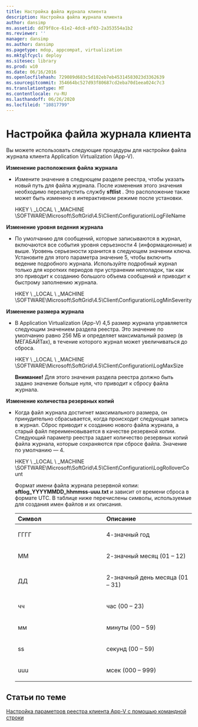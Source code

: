 ```yaml
---
title: Настройка файла журнала клиента
description: Настройка файла журнала клиента
author: dansimp
ms.assetid: dd79f8ce-61e2-4dc8-af03-2a353554a1b2
ms.reviewer: ''
manager: dansimp
ms.author: dansimp
ms.pagetype: mdop, appcompat, virtualization
ms.mktglfcycl: deploy
ms.sitesec: library
ms.prod: w10
ms.date: 06/16/2016
ms.openlocfilehash: 729089d683c5d102eb7eb45314583023d3362639
ms.sourcegitcommit: 354664bc527d93f80687cd2eba70d1eea024c7c3
ms.translationtype: MT
ms.contentlocale: ru-RU
ms.lasthandoff: 06/26/2020
ms.locfileid: "10817799"
---
```

# Настройка файла журнала клиента


Вы можете использовать следующие процедуры для настройки файла журнала клиента Application Virtualization (App-V).

**Изменение расположения файла журнала**

-   Измените значение в следующем разделе реестра, чтобы указать новый путь для файла журнала. После изменения этого значения необходимо перезапустить службу **sftlist** . Это расположение также может быть изменено в интерактивном режиме после установки.

    HKEY \ _LOCAL \ _MACHINE \\SOFTWARE\\Microsoft\\SoftGrid\\4.5\\Client\\Configuration\\LogFileName

**Изменение уровня ведения журнала**

-   По умолчанию для сообщений, которые записываются в журнал, включаются все события уровня серьезности 4 (информационные) и выше. Уровень серьезности хранится в следующем значении ключа. Установите для этого параметра значение 5, чтобы включить ведение подробного журнала. Используйте подробный журнал только для коротких периодов при устранении неполадок, так как это приводит к созданию большого объема сообщений и приводит к быстрому заполнению журнала.

    HKEY \ _LOCAL \ _MACHINE \\SOFTWARE\\Microsoft\\SoftGrid\\4.5\\Client\\Configuration\\LogMinSeverity

**Изменение размера журнала**

-   В Application Virtualization (App-V) 4,5 размер журнала управляется следующим значением раздела реестра. Это значение по умолчанию равно 256 МБ и определяет максимальный размер (в МЕГАБАЙТах), в течение которого журнал может увеличиваться до сброса.

    HKEY \ _LOCAL \ _MACHINE \\SOFTWARE\\Microsoft\\SoftGrid\\4.5\\Client\\Configuration\\LogMaxSize

    **Внимание!**  Для этого значения раздела реестра должно быть задано значение больше нуля, что приводит к сбросу файла журнала.

     

**Изменение количества резервных копий**

-   Когда файл журнала достигнет максимального размера, он принудительно сбрасывается, когда происходит следующая запись в журнал. Сброс приводит к созданию нового файла журнала, а старый файл переименовывается в качестве резервной копии. Следующий параметр реестра задает количество резервных копий файла журнала, которые сохраняются при сбросе файла. Значение по умолчанию — 4.

    HKEY \ _LOCAL \ _MACHINE \\SOFTWARE\\Microsoft\\SoftGrid\\4.5\\Client\\Configuration\\LogRolloverCount

    Формат имени файла журнала резервной копии: **sftlog\_YYYYMMDD\_hhmmss-uuu.txt** и зависит от времени сброса в формате UTC. В таблице ниже перечислены символы, используемые для создания имен файлов и их описания.

    <table>
    <colgroup>
    <col width="50%" />
    <col width="50%" />
    </colgroup>
    <thead>
    <tr class="header">
    <th align="left">Символ</th>
    <th align="left">Описание</th>
    </tr>
    </thead>
    <tbody>
    <tr class="odd">
    <td align="left"><p>ГГГГ</p></td>
    <td align="left"><p>4-значный год</p></td>
    </tr>
    <tr class="even">
    <td align="left"><p>ММ</p></td>
    <td align="left"><p>2-значный месяц (01 – 12)</p></td>
    </tr>
    <tr class="odd">
    <td align="left"><p>ДД</p></td>
    <td align="left"><p>2-значный день месяца (01 – 31)</p></td>
    </tr>
    <tr class="even">
    <td align="left"><p>чч</p></td>
    <td align="left"><p>час (00 – 23)</p></td>
    </tr>
    <tr class="odd">
    <td align="left"><p>мм</p></td>
    <td align="left"><p>минуты (00 – 59)</p></td>
    </tr>
    <tr class="even">
    <td align="left"><p>ss</p></td>
    <td align="left"><p>секунд (00 – 59)</p></td>
    </tr>
    <tr class="odd">
    <td align="left"><p>uuu</p></td>
    <td align="left"><p>мсек (000 – 999)</p></td>
    </tr>
    </tbody>
    </table>

     

## Статьи по теме


[Настройка параметров реестра клиента App-V с помощью командной строки](how-to-configure-the-app-v-client-registry-settings-by-using-the-command-line.md)

 

 





